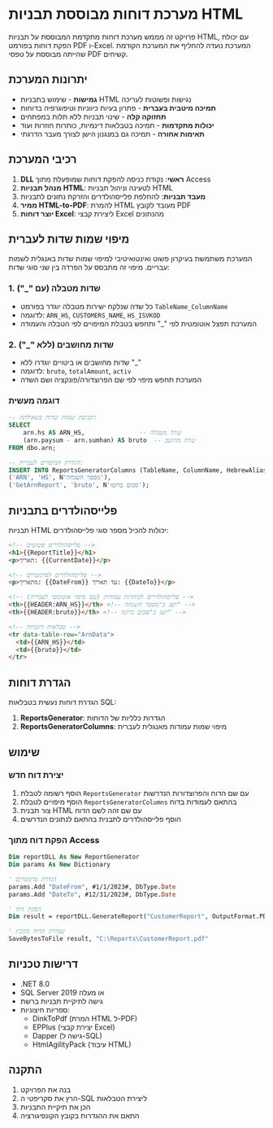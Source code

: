 # מערכת דוחות מבוססת תבניות HTML

פרויקט זה מממש מערכת דוחות מתקדמת המבוססת על תבניות HTML, עם יכולת הפקת דוחות בפורמט PDF ו-Excel. המערכת נועדה להחליף את המערכת הקודמת שהייתה מבוססת על טפסי PDF קשיחים.

## יתרונות המערכת

- **גמישות** - שימוש בתבניות HTML נגישות ופשוטות לעריכה
- **תמיכה מיטבית בעברית** - פתרון בעיות כיווניות וטיפוגרפיה בדוחות
- **תחזוקה קלה** - שינוי תבניות ללא תלות במפתחים
- **יכולות מתקדמות** - תמיכה בטבלאות דינמיות, כותרות חוזרות ועוד
- **תאימות אחורה** - תמיכה גם במנגנון הישן לצורך מעבר הדרגתי

## רכיבי המערכת

1. **DLL ראשי**: נקודת כניסה להפקת דוחות שמופעלת מתוך Access
2. **מנהל תבניות HTML**: לטעינה וניהול תבניות HTML
3. **מעבד תבניות**: להחלפת פלייסהולדרים והזרקת נתונים לתבניות
4. **ממיר HTML-to-PDF**: להמרת HTML מעובד לקובץ PDF
5. **יוצר דוחות Excel**: ליצירת קבצי Excel מהנתונים

## מיפוי שמות שדות לעברית

המערכת משתמשת בעיקרון פשוט ואינטואיטיבי למיפוי שמות שדות באנגלית לשמות עבריים. מיפוי זה מתבסס על הפרדה בין שני סוגי שדות:

### 1. שדות מטבלה (עם "_")
- כל שדה שנלקח ישירות מטבלה יוגדר בפורמט `TableName_ColumnName`
- לדוגמה: `ARN_HS`, `CUSTOMERS_NAME`, `HS_ISVKOD`
- המערכת תפצל אוטומטית לפי "_" ותחפש בטבלת המיפויים לפי הטבלה והעמודה

### 2. שדות מחושבים (ללא "_")
- שדות מחושבים או ביטויים יוגדרו ללא "_"
- לדוגמה: `bruto`, `totalAmount`, `activ`
- המערכת תחפש מיפוי לפי שם הפרוצדורה/פונקציה ושם השדה

### דוגמה מעשית

```sql
-- קביעת שמות שדות בשאילתה:
SELECT 
    arn.hs AS ARN_HS,               -- שדה מטבלה
    (arn.paysum - arn.sumhan) AS bruto  -- שדה מחושב
FROM dbo.arn;

-- הגדרת המיפויים לעברית:
INSERT INTO ReportsGeneratorColumns (TableName, ColumnName, HebrewAlias) VALUES
('ARN', 'HS', N'מספר השגחה'),
('GetArnReport', 'bruto', N'סכום ברוטו');
```

## פלייסהולדרים בתבניות

תבניות HTML יכולות להכיל מספר סוגי פלייסהולדרים:

```html
<!-- פלייסהולדרים פשוטים -->
<h1>{{ReportTitle}}</h1>
<p>תאריך: {{CurrentDate}}</p>

<!-- פלייסהולדרים לפרמטרים -->
<p>מתאריך: {{DateFrom}} עד תאריך: {{DateTo}}</p>

<!-- פלייסהולדרים לכותרות עמודות (עם מיפוי אוטומטי לעברית) -->
<th>{{HEADER:ARN_HS}}</th> <!-- יוצג כ"מספר השגחה" -->
<th>{{HEADER:bruto}}</th> <!-- יוצג כ"סכום ברוטו" -->

<!-- טבלאות דינמיות -->
<tr data-table-row="ArnData">
  <td>{{ARN_HS}}</td>
  <td>{{bruto}}</td>
</tr>
```

## הגדרת דוחות

הגדרת דוחות נעשית בטבלאות SQL:

1. **ReportsGenerator**: הגדרות כלליות של הדוחות
2. **ReportsGeneratorColumns**: מיפוי שמות עמודות מאנגלית לעברית

## שימוש

### יצירת דוח חדש

1. הוסף רשומה לטבלת `ReportsGenerator` עם שם הדוח והפרוצדורות הנדרשות
2. הוסף מיפויים לטבלת `ReportsGeneratorColumns` בהתאם לעמודות בדוח
3. צור תבנית HTML עם שם זהה לשם הדוח
4. הוסף פלייסהולדרים לתבנית בהתאם לנתונים הנדרשים

### הפקת דוח מתוך Access

```vb
Dim reportDLL As New ReportGenerator
Dim params As New Dictionary

' הגדרת פרמטרים
params.Add "DateFrom", #1/1/2023#, DbType.Date
params.Add "DateTo", #12/31/2023#, DbType.Date

' הפקת דוח
Dim result = reportDLL.GenerateReport("CustomerReport", OutputFormat.PDF, params)

' שמירת הדוח כקובץ
SaveBytesToFile result, "C:\Reports\CustomerReport.pdf"
```

## דרישות טכניות

- .NET 8.0
- SQL Server 2019 או מעלה
- גישה לתיקיית תבניות ברשת
- ספריות חיצוניות:
  - DinkToPdf (המרת HTML ל-PDF)
  - EPPlus (יצירת קבצי Excel)
  - Dapper (גישה ל-SQL)
  - HtmlAgilityPack (עיבוד HTML)

## התקנה

1. בנה את הפרויקט
2. הרץ את סקריפטי ה-SQL ליצירת הטבלאות
3. הכן את תיקיית התבניות
4. התאם את ההגדרות בקובץ הקונפיגורציה
